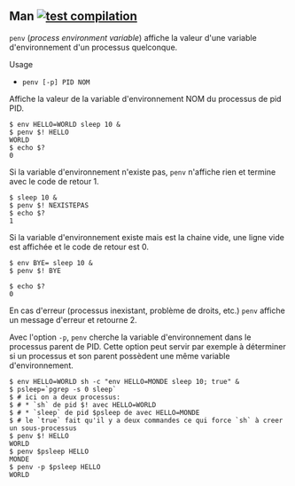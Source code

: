 
## Man    [![test compilation](https://github.com/husseinnahle/penv/actions/workflows/compile.yml/badge.svg)](https://github.com/husseinnahle/penv/actions/workflows/compile.yml)

`penv` (*process environment variable*) affiche la valeur d'une variable d'environnement d'un processus quelconque.

Usage

* `penv [-p] PID NOM`

Affiche la valeur de la variable d'environnement NOM du processus de pid PID.

```
$ env HELLO=WORLD sleep 10 &
$ penv $! HELLO
WORLD
$ echo $?
0
```

Si la variable d'environnement n'existe pas, `penv` n'affiche rien et termine avec le code de retour 1.

```
$ sleep 10 &
$ penv $! NEXISTEPAS
$ echo $?
1
```

Si la variable d'environnement existe mais est la chaine vide, une ligne vide est affichée et le code de retour est 0.

```
$ env BYE= sleep 10 &
$ penv $! BYE

$ echo $?
0
```

En cas d'erreur (processus inexistant, problème de droits, etc.) `penv` affiche un message d'erreur et retourne 2.


Avec l'option `-p`, `penv` cherche la variable d'environnement dans le processus parent de PID.
Cette option peut servir par exemple à déterminer si un processus et son parent possèdent une même variable d'environnement.

```
$ env HELLO=WORLD sh -c "env HELLO=MONDE sleep 10; true" &
$ psleep=`pgrep -s 0 sleep`
$ # ici on a deux processus:
$ # * `sh` de pid $! avec HELLO=WORLD 
$ # * `sleep` de pid $psleep de avec HELLO=MONDE
$ # le `true` fait qu'il y a deux commandes ce qui force `sh` à creer un sous-processus
$ penv $! HELLO
WORLD
$ penv $psleep HELLO
MONDE
$ penv -p $psleep HELLO
WORLD
```
